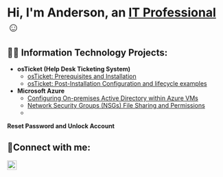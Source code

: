 <h1>Hi, I'm Anderson, an <a href="https://www.linkedin.com/in/anderson-martinez-33735141/">IT Professional</a>☺</h1>

<h2>👨‍💻 Information Technology Projects:</h2>

- <b>osTicket (Help Desk Ticketing System)</b>
  - [osTicket: Prerequisites and Installation](https://github.com/andersonmartinezIT/osTicket-Prerequisites-and-Installation)
  - [osTicket: Post-Installation Configuration and lifecycle examples](https://github.com/andersonmartinezIT/osTicket-Post-Installation-Configuration-and-lifecycle-examples)
- <b>Microsoft Azure</b>
  - [Configuring On-premises Active Directory within Azure VMs](https://github.com/andersonmartinezIT/Microsoft-azure-and-Active-Directory-Configuration)
  - [Network Security Groups (NSGs) File Sharing and Permissions](https://github.com/joshmadakorcc/azure-network-protocols)
  - 

<b>Reset Password and Unlock Account</b>

<h2>🤳Connect with me:</h2>

[<img align="left" alt="Josh | LinkedIn" width="22px" src="https://cdn.jsdelivr.net/npm/simple-icons@v3/icons/linkedin.svg" />][linkedin]


[twitter]: https://twitter.com/Josh
[instagram]: https://www.instagram.com/Josh
[linkedin]: https://linkedin.com/in/anderson-martinez-33735141
